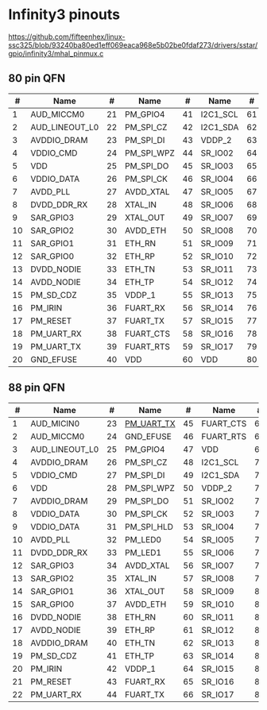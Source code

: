 # Infinity3 pinouts

https://github.com/fifteenhex/linux-ssc325/blob/93240ba80ed1eff069eaca968e5b02be0fdaf273/drivers/sstar/gpio/infinity3/mhal_pinmux.c

## 80 pin QFN

| #  | Name           | #  | Name       | #  | Name     | #  | Name        |
|----|----------------|----|------------|----|----------|----|-------------|
| 1  | AUD_MICCM0     | 21 | PM_GPIO4   | 41 | I2C1_SCL | 61 | VDD         |
| 2  | AUD_LINEOUT_L0 | 22 | PM_SPI_CZ  | 42 | I2C1_SDA | 62 | VDDP_3      |
| 3  | AVDDIO_DRAM    | 23 | PM_SPI_DI  | 43 | VDDP_2   | 63 | SPI0_CZ     |
| 4  | VDDIO_CMD      | 24 | PM_SPI_WPZ | 44 | SR_IO02  | 64 | SPI0_CK     |
| 5  | VDD            | 25 | PM_SPI_DO  | 45 | SR_IO03  | 65 | SPI0_DI     |
| 6  | VDDIO_DATA     | 26 | PM_SPI_CK  | 46 | SR_IO04  | 66 | SPI0_DO     |
| 7  | AVDD_PLL       | 27 | AVDD_XTAL  | 47 | SR_IO05  | 67 | VDD         |
| 8  | DVDD_DDR_RX    | 28 | XTAL_IN    | 48 | SR_IO06  | 68 | SD_CLK      |
| 9  | SAR_GPIO3      | 29 | XTAL_OUT   | 49 | SR_IO07  | 69 | SD_CMD      |
| 10 | SAR_GPIO2      | 30 | AVDD_ETH   | 50 | SR_IO08  | 70 | SD_D0       |
| 11 | SAR_GPIO1      | 31 | ETH_RN     | 51 | SR_IO09  | 71 | SD_D1       |
| 12 | SAR_GPIO0      | 32 | ETH_RP     | 52 | SR_IO10  | 72 | SD_D2       |
| 13 | DVDD_NODIE     | 33 | ETH_TN     | 53 | SR_IO11  | 73 | SD_D3       |
| 14 | AVDD_NODIE     | 34 | ETH_TP     | 54 | SR_IO12  | 74 | AVDD_USB    |
| 15 | PM_SD_CDZ      | 35 | VDDP_1     | 55 | SR_IO13  | 75 | USB_DM      |
| 16 | PM_IRIN        | 36 | FUART_RX   | 56 | SR_IO14  | 76 | USB_DP      |
| 17 | PM_RESET       | 37 | FUART_TX   | 57 | SR_IO15  | 77 | AVDD_AUD    |
| 18 | PM_UART_RX     | 38 | FUART_CTS  | 58 | SR_IO16  | 78 | AUD_VAG     |
| 19 | PM_UART_TX     | 39 | FUART_RTS  | 59 | SR_IO17  | 79 | AUD_VRM_ADC |
| 20 | GND_EFUSE      | 40 | VDD        | 60 | VDD      | 80 | AUD_MICIN0  |

## 88 pin QFN

| #  | Name           | #  | Name                                       | #  | Name      | #  | Name        |
|----|----------------|----|--------------------------------------------|----|-----------|----|-------------|
| 1  | AUD_MICIN0     | 23 | [PM_UART_TX](/ip/commonpins.md#pm_uart_tx) | 45 | FUART_CTS | 67 | VDD         |
| 2  | AUD_MICCM0     | 24 | GND_EFUSE                                  | 46 | FUART_RTS | 68 | VDD         |
| 3  | AUD_LINEOUT_L0 | 25 | PM_GPIO4                                   | 47 | VDD       | 69 | VDDP_3      |
| 4  | AVDDIO_DRAM    | 26 | PM_SPI_CZ                                  | 48 | I2C1_SCL  | 70 | SPI0_CZ     |
| 5  | VDDIO_CMD      | 27 | PM_SPI_DI                                  | 49 | I2C1_SDA  | 71 | SPI0_CK     |
| 6  | VDD            | 28 | PM_SPI_WPZ                                 | 50 | VDDP_2    | 72 | SPI0_DI     |
| 7  | AVDDIO_DRAM    | 29 | PM_SPI_DO                                  | 51 | SR_IO02   | 73 | SPI0_DO     |
| 8  | VDDIO_DATA     | 30 | PM_SPI_CK                                  | 52 | SR_IO03   | 74 | PWM0        |
| 9  | VDDIO_DATA     | 31 | PM_SPI_HLD                                 | 53 | SR_IO04   | 75 | PWM1        |
| 10 | AVDD_PLL       | 32 | PM_LED0                                    | 54 | SR_IO05   | 76 | VDD         |
| 11 | DVDD_DDR_RX    | 33 | PM_LED1                                    | 55 | SR_IO06   | 77 | SD_CLK      |
| 12 | SAR_GPIO3      | 34 | AVDD_XTAL                                  | 56 | SR_IO07   | 78 | SD_CMD      |
| 13 | SAR_GPIO2      | 35 | XTAL_IN                                    | 57 | SR_IO08   | 79 | SD_D0       |
| 14 | SAR_GPIO1      | 36 | XTAL_OUT                                   | 58 | SR_IO09   | 80 | SD_D1       |
| 15 | SAR_GPIO0      | 37 | AVDD_ETH                                   | 59 | SR_IO10   | 81 | SD_D2       |
| 16 | DVDD_NODIE     | 38 | ETH_RN                                     | 60 | SR_IO11   | 82 | SD_D3       |
| 17 | AVDD_NODIE     | 39 | ETH_RP                                     | 61 | SR_IO12   | 83 | AVDD_USB    |
| 18 | AVDDIO_DRAM    | 40 | ETH_TN                                     | 62 | SR_IO13   | 84 | USB_DM      |
| 19 | PM_SD_CDZ      | 41 | ETH_TP                                     | 63 | SR_IO14   | 85 | USB_DP      |
| 20 | PM_IRIN        | 42 | VDDP_1                                     | 64 | SR_IO15   | 86 | AVDD_AUD    |
| 21 | PM_RESET       | 43 | FUART_RX                                   | 65 | SR_IO16   | 87 | AUD_VAG     |
| 22 | PM_UART_RX     | 44 | FUART_TX                                   | 66 | SR_IO17   | 88 | AUD_VRM_ADC |
